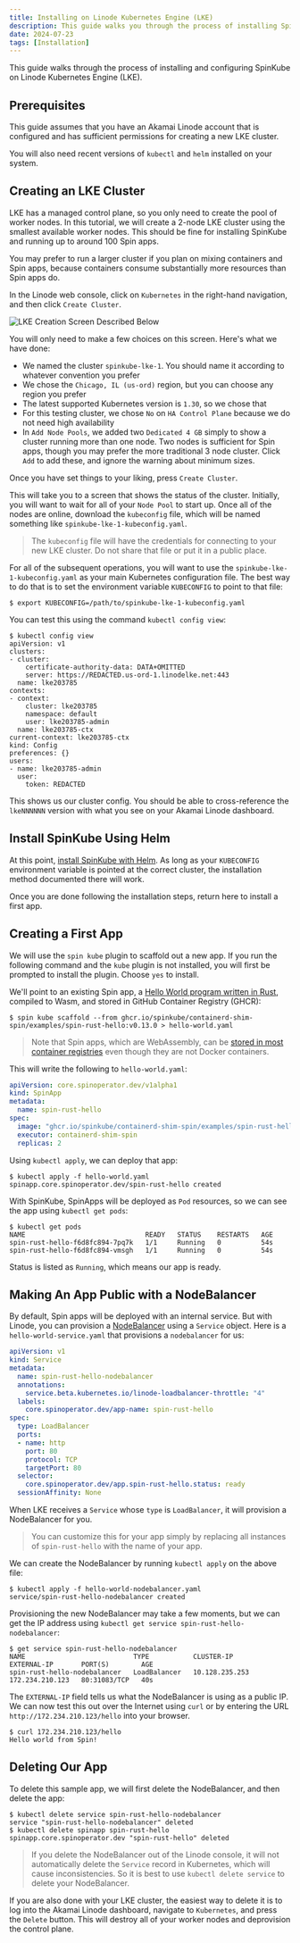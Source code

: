 ```yaml
---
title: Installing on Linode Kubernetes Engine (LKE)
description: This guide walks you through the process of installing SpinKube on [LKE](https://www.linode.com/docs/products/compute/kubernetes/).
date: 2024-07-23
tags: [Installation]
---
```


This guide walks through the process of installing and configuring SpinKube on Linode Kubernetes Engine (LKE).

## Prerequisites

This guide assumes that you have an Akamai Linode account that is configured and has sufficient permissions for creating a new LKE cluster.

You will also need recent versions of `kubectl` and `helm` installed on your system.

## Creating an LKE Cluster

LKE has a managed control plane, so you only need to create the pool of worker nodes. In this tutorial, we will create a 2-node LKE cluster using the smallest available worker nodes. This should be fine for installing SpinKube and running up to around 100 Spin apps.

You may prefer to run a larger cluster if you plan on mixing containers and Spin apps, because containers consume substantially more resources than Spin apps do.

In the Linode web console, click on `Kubernetes` in the right-hand navigation, and then click `Create Cluster`.

![LKE Creation Screen Described Below](../lke-spinkube-create.png)

You will only need to make a few choices on this screen. Here's what we have done:
* We named the cluster `spinkube-lke-1`. You should name it according to whatever convention you prefer
* We chose the `Chicago, IL (us-ord)` region, but you can choose any region you prefer
* The latest supported Kubernetes version is `1.30`, so we chose that
* For this testing cluster, we chose `No` on `HA Control Plane` because we do not need high availability
* In `Add Node Pools`, we added two `Dedicated 4 GB` simply to show a cluster running more than one node. Two nodes is sufficient for Spin apps, though you may prefer the more traditional 3 node cluster. Click `Add` to add these, and ignore the warning about minimum sizes.

Once you have set things to your liking, press `Create Cluster`.

This will take you to a screen that shows the status of the cluster. Initially, you will want to wait for all of your `Node Pool` to start up. Once all of the nodes are online, download the `kubeconfig` file, which will be named something like `spinkube-lke-1-kubeconfig.yaml`.

> The `kubeconfig` file will have the credentials for connecting to your new LKE cluster. Do not share that file or put it in a public place.

For all of the subsequent operations, you will want to use the `spinkube-lke-1-kubeconfig.yaml` as your main Kubernetes configuration file. The best way to do that is to set the environment variable `KUBECONFIG` to point to that file:

```console
$ export KUBECONFIG=/path/to/spinkube-lke-1-kubeconfig.yaml
```

You can test this using the command `kubectl config view`:

```
$ kubectl config view
apiVersion: v1
clusters:
- cluster:
    certificate-authority-data: DATA+OMITTED
    server: https://REDACTED.us-ord-1.linodelke.net:443
  name: lke203785
contexts:
- context:
    cluster: lke203785
    namespace: default
    user: lke203785-admin
  name: lke203785-ctx
current-context: lke203785-ctx
kind: Config
preferences: {}
users:
- name: lke203785-admin
  user:
    token: REDACTED
```

This shows us our cluster config. You should be able to cross-reference the `lkeNNNNNN` version with what you see on your Akamai Linode dashboard.

## Install SpinKube Using Helm

At this point, [install SpinKube with Helm](installing-with-helm). As long as your `KUBECONFIG` environment variable is pointed at the correct cluster, the installation method documented there will work.

Once you are done following the installation steps, return here to install a first app.

## Creating a First App

We will use the `spin kube` plugin to scaffold out a new app. If you run the following command and the `kube` plugin is not installed, you will first be prompted to install the plugin. Choose `yes` to install.

We'll point to an existing Spin app, a [Hello World program written in Rust](https://github.com/fermyon/spin/tree/main/examples/http-rust), compiled to Wasm, and stored in GitHub Container Registry (GHCR):

```console
$ spin kube scaffold --from ghcr.io/spinkube/containerd-shim-spin/examples/spin-rust-hello:v0.13.0 > hello-world.yaml
```

> Note that Spin apps, which are WebAssembly, can be [stored in most container registries](https://developer.fermyon.com/spin/v2/registry-tutorial) even though they are not Docker containers.

This will write the following to `hello-world.yaml`:

```yaml
apiVersion: core.spinoperator.dev/v1alpha1
kind: SpinApp
metadata:
  name: spin-rust-hello
spec:
  image: "ghcr.io/spinkube/containerd-shim-spin/examples/spin-rust-hello:v0.13.0"
  executor: containerd-shim-spin
  replicas: 2
```

Using `kubectl apply`, we can deploy that app:

```console
$ kubectl apply -f hello-world.yaml
spinapp.core.spinoperator.dev/spin-rust-hello created
```

With SpinKube, SpinApps will be deployed as `Pod` resources, so we can see the app using `kubectl get pods`:

```console
$ kubectl get pods                 
NAME                              READY   STATUS    RESTARTS   AGE
spin-rust-hello-f6d8fc894-7pq7k   1/1     Running   0          54s
spin-rust-hello-f6d8fc894-vmsgh   1/1     Running   0          54s
```

Status is listed as `Running`, which means our app is ready.

## Making An App Public with a NodeBalancer

By default, Spin apps will be deployed with an internal service. But with Linode, you can provision a [NodeBalancer](https://www.linode.com/docs/products/networking/nodebalancers/) using a `Service` object. Here is a `hello-world-service.yaml` that provisions a `nodebalancer` for us:

```yaml
apiVersion: v1
kind: Service
metadata:
  name: spin-rust-hello-nodebalancer
  annotations:
    service.beta.kubernetes.io/linode-loadbalancer-throttle: "4"
  labels:
    core.spinoperator.dev/app-name: spin-rust-hello
spec:
  type: LoadBalancer
  ports:
  - name: http
    port: 80
    protocol: TCP
    targetPort: 80
  selector:
    core.spinoperator.dev/app.spin-rust-hello.status: ready
  sessionAffinity: None
```

When LKE receives a `Service` whose `type` is `LoadBalancer`, it will provision a NodeBalancer for you.

> You can customize this for your app simply by replacing all instances of `spin-rust-hello` with the name of your app.

We can create the NodeBalancer by running `kubectl apply` on the above file:

```console
$ kubectl apply -f hello-world-nodebalancer.yaml
service/spin-rust-hello-nodebalancer created
```

Provisioning the new NodeBalancer may take a few moments, but we can get the IP address using `kubectl get service spin-rust-hello-nodebalancer`:

```console
$ get service spin-rust-hello-nodebalancer
NAME                           TYPE           CLUSTER-IP       EXTERNAL-IP       PORT(S)        AGE
spin-rust-hello-nodebalancer   LoadBalancer   10.128.235.253   172.234.210.123   80:31083/TCP   40s
```

The `EXTERNAL-IP` field tells us what the NodeBalancer is using as a public IP. We can now test this out over the Internet using `curl` or by entering the URL `http://172.234.210.123/hello` into your browser.

```console
$ curl 172.234.210.123/hello 
Hello world from Spin!
```

## Deleting Our App

To delete this sample app, we will first delete the NodeBalancer, and then delete the app:

```console
$ kubectl delete service spin-rust-hello-nodebalancer
service "spin-rust-hello-nodebalancer" deleted
$ kubectl delete spinapp spin-rust-hello             
spinapp.core.spinoperator.dev "spin-rust-hello" deleted
```

> If you delete the NodeBalancer out of the Linode console, it will not automatically delete the `Service` record in Kubernetes, which will cause inconsistencies. So it is best to use `kubectl delete service` to delete your NodeBalancer.

If you are also done with your LKE cluster, the easiest way to delete it is to log into the Akamai Linode dashboard, navigate to `Kubernetes`, and press the `Delete` button. This will destroy all of your worker nodes and deprovision the control plane.
